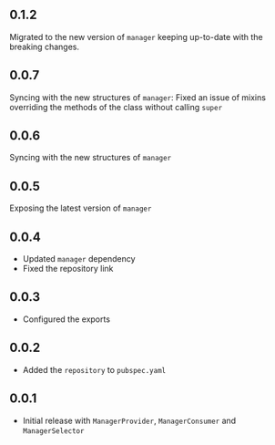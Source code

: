 ## 0.1.2

Migrated to the new version of `manager` keeping up-to-date with the breaking changes.
## 0.0.7

Syncing with the new structures of `manager`:
Fixed an issue of mixins overriding the methods of the class without calling
`super`
## 0.0.6

Syncing with the new structures of `manager`
## 0.0.5

Exposing the latest version of `manager`
## 0.0.4

* Updated `manager` dependency
* Fixed the repository link
## 0.0.3

* Configured the exports
## 0.0.2

* Added the `repository` to `pubspec.yaml`
## 0.0.1

* Initial release with `ManagerProvider`, `ManagerConsumer` and `ManagerSelector`
